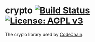 # crypto [![Build Status](https://travis-ci.com/CodeChain-io/rust-codechain-crypto.svg?branch=master)](https://travis-ci.com/CodeChain-io/rust-codechain-crypto) [![License: AGPL v3](https://img.shields.io/badge/License-AGPL%20v3-blue.svg)](https://www.gnu.org/licenses/agpl-3.0)
The crypto library used by [CodeChain](https://github.com/CodeChain-io/codechain).
